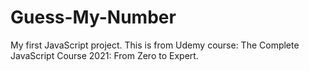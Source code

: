 # Guess-My-Number

My first JavaScript project. This is from Udemy course: The Complete JavaScript Course 2021: From Zero to Expert.
